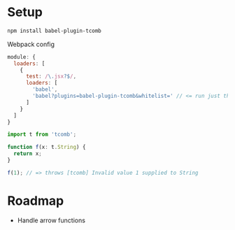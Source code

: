 # Setup

```sh
npm install babel-plugin-tcomb
```

Webpack config

```js
module: {
  loaders: [
    {
      test: /\.jsx?$/,
      loaders: [
        'babel',
        'babel?plugins=babel-plugin-tcomb&whitelist=' // <= run just the plugin
      ]
    }
  ]
}
```

```js
import t from 'tcomb';

function f(x: t.String) {
  return x;
}

f(1); // => throws [tcomb] Invalid value 1 supplied to String
```

# Roadmap

- Handle arrow functions